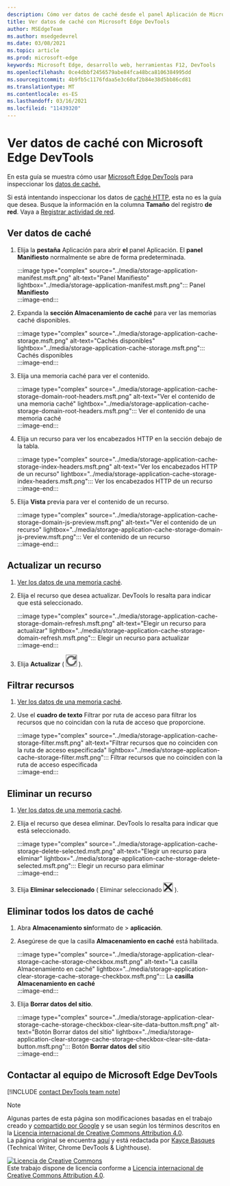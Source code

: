 ```yaml
---
description: Cómo ver datos de caché desde el panel Aplicación de Microsoft Edge DevTools.
title: Ver datos de caché con Microsoft Edge DevTools
author: MSEdgeTeam
ms.author: msedgedevrel
ms.date: 03/08/2021
ms.topic: article
ms.prod: microsoft-edge
keywords: Microsoft Edge, desarrollo web, herramientas F12, DevTools
ms.openlocfilehash: 0ce4dbbf2456579abe84fca48bca8106384995dd
ms.sourcegitcommit: 4b9fb5c1176fdaa5e3c60af2b84e38d5bb86cd81
ms.translationtype: MT
ms.contentlocale: es-ES
ms.lasthandoff: 03/16/2021
ms.locfileid: "11439320"
---
```

<!-- Copyright Kayce Basques 

   Licensed under the Apache License, Version 2.0 (the "License");
   you may not use this file except in compliance with the License.
   You may obtain a copy of the License at

       https://www.apache.org/licenses/LICENSE-2.0

   Unless required by applicable law or agreed to in writing, software
   distributed under the License is distributed on an "AS IS" BASIS,
   WITHOUT WARRANTIES OR CONDITIONS OF ANY KIND, either express or implied.
   See the License for the specific language governing permissions and
   limitations under the License.  -->

# <a name="view-cache-data-with-microsoft-edge-devtools"></a>Ver datos de caché con Microsoft Edge DevTools  

En esta guía se muestra cómo usar [Microsoft Edge DevTools][MicrosoftEdgeDevTools] para inspeccionar los [datos de caché.][MDNCache]  

Si está intentando inspeccionar los datos de [caché HTTP,][MDNHTTPCaching] esta no es la guía que desea.  Busque la información en la columna **Tamaño** del registro **de red**.  Vaya a [Registrar actividad de red][DevtoolsNetworkLogActivity].  

## <a name="view-cache-data"></a>Ver datos de caché  

1.  Elija la **pestaña** Aplicación para abrir **el** panel Aplicación.  El **panel Manifiesto** normalmente se abre de forma predeterminada.  
    
    :::image type="complex" source="../media/storage-application-manifest.msft.png" alt-text="Panel Manifiesto" lightbox="../media/storage-application-manifest.msft.png":::
       Panel **Manifiesto**  
    :::image-end:::  
    
1.  Expanda la **sección Almacenamiento de caché** para ver las memorias caché disponibles.  
    
    :::image type="complex" source="../media/storage-application-cache-storage.msft.png" alt-text="Cachés disponibles" lightbox="../media/storage-application-cache-storage.msft.png":::
       Cachés disponibles  
    :::image-end:::  
    
1.  Elija una memoria caché para ver el contenido.  
    
    :::image type="complex" source="../media/storage-application-cache-storage-domain-root-headers.msft.png" alt-text="Ver el contenido de una memoria caché" lightbox="../media/storage-application-cache-storage-domain-root-headers.msft.png":::
       Ver el contenido de una memoria caché  
    :::image-end:::  
    
1.  Elija un recurso para ver los encabezados HTTP en la sección debajo de la tabla.  
    
    :::image type="complex" source="../media/storage-application-cache-storage-index-headers.msft.png" alt-text="Ver los encabezados HTTP de un recurso" lightbox="../media/storage-application-cache-storage-index-headers.msft.png":::
       Ver los encabezados HTTP de un recurso  
    :::image-end:::  
    
1.  Elija **Vista** previa para ver el contenido de un recurso.  
    
    :::image type="complex" source="../media/storage-application-cache-storage-domain-js-preview.msft.png" alt-text="Ver el contenido de un recurso" lightbox="../media/storage-application-cache-storage-domain-js-preview.msft.png":::
       Ver el contenido de un recurso  
    :::image-end:::  
    
## <a name="refresh-a-resource"></a>Actualizar un recurso  

1.  [Ver los datos de una memoria caché](#view-cache-data).  
1.  Elija el recurso que desea actualizar.  DevTools lo resalta para indicar que está seleccionado.  
    
    :::image type="complex" source="../media/storage-application-cache-storage-domain-refresh.msft.png" alt-text="Elegir un recurso para actualizar" lightbox="../media/storage-application-cache-storage-domain-refresh.msft.png":::
       Elegir un recurso para actualizar  
    :::image-end:::  
    
1.  Elija **Actualizar** \( ![ Actualizar ](../media/refresh-icon.msft.png) \).  
    
## <a name="filter-resources"></a>Filtrar recursos  

1.  [Ver los datos de una memoria caché](#view-cache-data).  
1.  Use el **cuadro de texto** Filtrar por ruta de acceso para filtrar los recursos que no coincidan con la ruta de acceso que proporcione.  
    
    :::image type="complex" source="../media/storage-application-cache-storage-filter.msft.png" alt-text="Filtrar recursos que no coinciden con la ruta de acceso especificada" lightbox="../media/storage-application-cache-storage-filter.msft.png":::
       Filtrar recursos que no coinciden con la ruta de acceso especificada  
    :::image-end:::  
    
## <a name="delete-a-resource"></a>Eliminar un recurso  

1.  [Ver los datos de una memoria caché](#view-cache-data).  
1.  Elija el recurso que desea eliminar.  DevTools lo resalta para indicar que está seleccionado.  
    
    :::image type="complex" source="../media/storage-application-cache-storage-delete-selected.msft.png" alt-text="Elegir un recurso para eliminar" lightbox="../media/storage-application-cache-storage-delete-selected.msft.png":::
       Elegir un recurso para eliminar  
    :::image-end:::  
    
1.  Elija **Eliminar seleccionado** \( Eliminar seleccionado ![ ](../media/delete-icon.msft.png) \).  
    
## <a name="delete-all-cache-data"></a>Eliminar todos los datos de caché  

1.  Abra **Almacenamiento sin**formato de  >  **aplicación**.  
1.  Asegúrese de que la casilla **Almacenamiento en caché** está habilitada.  
    
    :::image type="complex" source="../media/storage-application-clear-storage-cache-storage-checkbox.msft.png" alt-text="La casilla Almacenamiento en caché" lightbox="../media/storage-application-clear-storage-cache-storage-checkbox.msft.png":::
       La **casilla Almacenamiento en caché**  
    :::image-end:::  
    
1.  Elija **Borrar datos del sitio**.  
    
    :::image type="complex" source="../media/storage-application-clear-storage-cache-storage-checkbox-clear-site-data-button.msft.png" alt-text="Botón Borrar datos del sitio" lightbox="../media/storage-application-clear-storage-cache-storage-checkbox-clear-site-data-button.msft.png":::
       Botón **Borrar datos del** sitio  
    :::image-end:::  
    
## <a name="getting-in-touch-with-the-microsoft-edge-devtools-team"></a>Contactar al equipo de Microsoft Edge DevTools  

[!INCLUDE [contact DevTools team note](../includes/contact-devtools-team-note.md)]  

<!-- links -->  

[MicrosoftEdgeDevTools]: ../../devtools-guide-chromium/index.md "Herramientas para desarrolladores de Microsoft Edge (Chromium) | Microsoft Docs"  
[DevtoolsNetworkLogActivity]: ../network/index.md#log-network-activity  "Registrar actividad de red | Microsoft Docs"  

[MDNCache]: https://developer.mozilla.org/docs/Web/API/Cache "Caché | MDN"  
[MDNHTTPCaching]: https://developer.mozilla.org/docs/Web/HTTP/Caching "Almacenamiento en caché HTTP | MDN"  

> [!NOTE]
> Algunas partes de esta página son modificaciones basadas en el trabajo creado y [compartido por Google][GoogleSitePolicies] y se usan según los términos descritos en la [Licencia internacional de Creative Commons Attribution 4.0][CCA4IL].  
> La página original se encuentra [aquí](https://developers.google.com/web/tools/chrome-devtools/storage/cache) y está redactada por [Kayce Basques][KayceBasques] \(Technical Writer, Chrome DevTools \& Lighthouse\).  

[![Licencia de Creative Commons][CCby4Image]][CCA4IL]  
Este trabajo dispone de licencia conforme a [Licencia internacional de Creative Commons Attribution 4.0][CCA4IL].  

[CCA4IL]: https://creativecommons.org/licenses/by/4.0  
[CCby4Image]: https://i.creativecommons.org/l/by/4.0/88x31.png  
[GoogleSitePolicies]: https://developers.google.com/terms/site-policies  
[KayceBasques]: https://developers.google.com/web/resources/contributors/kaycebasques  
